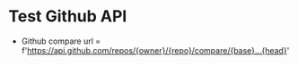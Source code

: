 # Test Github API

- Github compare
    url = f'https://api.github.com/repos/{owner}/{repo}/compare/{base}...{head}'
